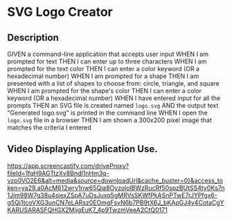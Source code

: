# SVG Logo Creator

## Description
GIVEN a command-line application that accepts user input
WHEN I am prompted for text
THEN I can enter up to three characters
WHEN I am prompted for the text color
THEN I can enter a color keyword (OR a hexadecimal number)
WHEN I am prompted for a shape
THEN I am presented with a list of shapes to choose from: circle, triangle, and square
WHEN I am prompted for the shape's color
THEN I can enter a color keyword (OR a hexadecimal number)
WHEN I have entered input for all the prompts
THEN an SVG file is created named `logo.svg`
AND the output text "Generated logo.svg" is printed in the command line
WHEN I open the `logo.svg` file in a browser
THEN I am shown a 300x200 pixel image that matches the criteria I entered

## Video Displaying Application Use.
https://app.screencastify.com/driveProxy?fileId=1fqH9AGTtzXv8BndI1nHm3q-vzp0VO2E6&alt=media&source=downloadUrl&cache_buster=0}&access_token=ya29.a0AcM612wry1nw65Qia8OyzololBWzRucRf50spzBUtSS4ty0Ks7n1Jjm98W7g38u4sjexZSpA7uDsJuxq5gMRVsSKWfPkASnPTwE7rJYPfgx6-g5Qj1tcoVXG3unCN7eLARsz0EOmgFsvN6b7PB9tX6J_bKApGJ4y4CotaCgYKARUSARASFQHGX2MijgEuK7_4p9TwzmVeeA2CtQ0171

